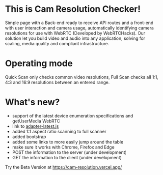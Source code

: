 This is Cam Resolution Checker!
===============================

Simple page with a Back-end ready to receive API routes and a front-end with user interaction and camera usage, automatically identifying camera resolutions for use with WebRTC (Developed by WebRTCHacks). Our solution let you build video and audio into any application, solving for scaling, media quality and compliant infrastructure.

Operating mode
=======================

Quick Scan only checks common video resolutions, Full Scan checks all 1:1, 4:3 and 16:9 resolutions between an entered range.

What's new?
===================
* support of the latest device enumeration specifications and getUserMedia WebRTC
* link to [adapter-latest.js](https://webrtc.github.io/adapter/adapter-latest.js)
* added 1:1 aspect ratio scanning to full scanner
* added bootstrap
* added some links to more easily jump around the table
* make sure it works with Chrome, Firefox and Edge
* POST the information to the server (under development)
* GET the information to the client (under development)
 
Try the Beta Version at https://cam-resolution.vercel.app/


